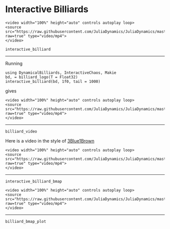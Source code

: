 # Interactive Billiards
```@raw html
<video width="100%" height="auto" controls autoplay loop>
<source src="https://raw.githubusercontent.com/JuliaDynamics/JuliaDynamics/master/videos/interact/bill2.mp4?raw=true" type="video/mp4">
</video>
```

```@docs
interactive_billiard
```

---

Running
```
using DynamicalBilliards, InteractiveChaos, Makie
bd, = billiard_logo(T = Float32)
interactive_billiard(bd, 1f0, tail = 1000)
```
gives

```@raw html
<video width="100%" height="auto" controls autoplay loop>
<source src="https://raw.githubusercontent.com/JuliaDynamics/JuliaDynamics/master/videos/interact/bill1.mp4?raw=true" type="video/mp4">
</video>
```

---

```@docs
billiard_video
```

Here is a video in the style of [3Blue1Brown](https://www.3blue1brown.com/)
```@raw html
<video width="100%" height="auto" controls autoplay loop>
<source src="https://raw.githubusercontent.com/JuliaDynamics/JuliaDynamics/master/videos/interact/3b1billiard.mp4?raw=true" type="video/mp4">
</video>
```

---

```@docs
interactive_billiard_bmap
```

```@raw html
<video width="100%" height="auto" controls autoplay loop>
<source src="https://raw.githubusercontent.com/JuliaDynamics/JuliaDynamics/master/videos/interact/bmap.mp4?raw=true" type="video/mp4">
</video>
```

---

```@docs
billiard_bmap_plot
```
